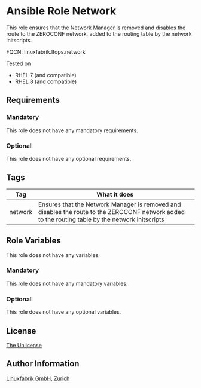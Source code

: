 # Ansible Role Network

This role ensures that the Network Manager is removed and disables the route to the ZEROCONF network, added to the routing table by the network initscripts.

FQCN: linuxfabrik.lfops.network

Tested on

* RHEL 7 (and compatible)
* RHEL 8 (and compatible)


## Requirements

### Mandatory

This role does not have any mandatory requirements.


### Optional

This role does not have any optional requirements.


## Tags

| Tag       | What it does                                                                                                                                       |
| ---       | ------------                                                                                                                                       |
| network   | Ensures that the Network Manager is removed and disables the route to the ZEROCONF network added to the routing table by the network initscripts   |



## Role Variables

This role does not have any variables.


### Mandatory

This role does not have any mandatory variables.


### Optional

This role does not have any optional variables.



## License

[The Unlicense](https://unlicense.org/)


## Author Information

[Linuxfabrik GmbH, Zurich](https://www.linuxfabrik.ch)
